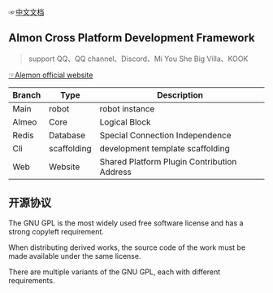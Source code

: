 ☞[中文文档](./README.md)

## Almon Cross Platform Development Framework

> support QQ、QQ channel、Discord、Mi You She Big Villa、KOOK

[☞Alemon official website](http://ningmengchongshui.github.io/alemon)

| Branch | Type        | Description                                 |
| ------ | ----------- | ------------------------------------------- |
| Main   | robot       | robot instance                              |
| Almeo  | Core        | Logical Block                               |
| Redis  | Database    | Special Connection Independence             |
| Cli    | scaffolding | development template scaffolding            |
| Web    | Website     | Shared Platform Plugin Contribution Address |

## 开源协议

The GNU GPL is the most widely used free software license and has a strong copyleft requirement.

When distributing derived works, the source code of the work must be made available under the same license.

There are multiple variants of the GNU GPL, each with different requirements.
